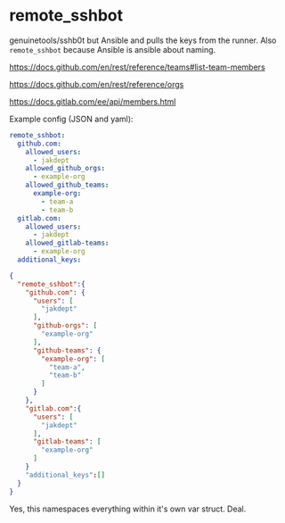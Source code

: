 # remote_sshbot
genuinetools/sshb0t but Ansible and pulls the keys from the runner.
Also `remote_sshbot` because Ansible is ansible about naming.

https://docs.github.com/en/rest/reference/teams#list-team-members

https://docs.github.com/en/rest/reference/orgs

https://docs.gitlab.com/ee/api/members.html

Example config (JSON and yaml):

```yaml
remote_sshbot:
  github.com:
    allowed_users:
      - jakdept
    allowed_github_orgs:
      - example-org
    allowed_github_teams:
      example-org:
        - team-a
        - team-b
  gitlab.com:
    allowed_users:
      - jakdept
    allowed_gitlab-teams:
      - example-org
  additional_keys:
```

```json
{
  "remote_sshbot":{
    "github.com": {
      "users": [
        "jakdept"
      ],
      "github-orgs": [
        "example-org"
      ],
      "github-teams": {
        "example-org": [
          "team-a",
          "team-b"
        ]
      }
    },
    "gitlab.com":{
      "users": [
        "jakdept"
      ],
      "gitlab-teams": [
        "example-org"
      ]
    }
    "additional_keys":[]
  }
}
```

Yes, this namespaces everything within it's own var struct. Deal.